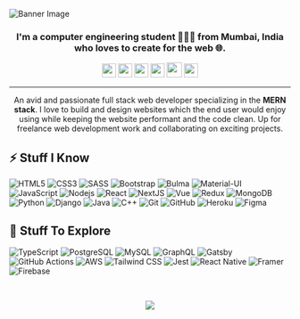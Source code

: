 ![Banner Image](https://imgur.com/3frjwnW.png)
<h3 align="center">I'm a computer engineering student 👨🏻‍💻 from Mumbai, India who loves to create for the web 🌐.</h3>

<p align="center">
  <a href="mailto:nitinranganath@gmail.com" target="_blank"><img height="25" src = "https://img.shields.io/badge/gmail-c14438?&style=for-the-badge&logo=gmail&logoColor=white"></a>
  <a href="https://linkedin.com/in/nitinranganath" target="_blank"><img height="25" src = "https://img.shields.io/badge/-LinkedIn-0e76a8?style=for-the-badge&logo=Linkedin&logoColor=white"></a>
  <a href="https://itsnitinr.github.io" target="_blank"><img height="25" src = "https://img.shields.io/badge/Website-3b5998?style=for-the-badge&logo=google-chrome&logoColor=white"></a>
  <a href="https://twitter.com/iamnitinr" target="_blank"><img height="25" src = "https://img.shields.io/badge/-Twitter-00acee?style=for-the-badge&logo=Twitter&logoColor=white"></a>
  <a href="https://dev.to/itsnitinr" target="_blank"><img height="27" src = "https://img.shields.io/badge/DEV.TO-%230A0A0A.svg?&style=for-the-badge&logo=dev-dot-to&logoColor=white"></a>
  <a href="https://t.me/iamnitinr" target="_blank"><img height="25" src = "https://img.shields.io/badge/-Telegram-0088cc?style=for-the-badge&logo=Telegram&logoColor=white"></a>
</p>

----

<p align="center">An avid and passionate full stack web developer specializing in the <b>MERN stack</b>. I love to build and design websites which the end user would enjoy using while keeping the website performant and the code clean. Up for freelance web development work and collaborating on exciting projects.</p>

## ⚡ Stuff I Know

![HTML5](https://img.shields.io/badge/-HTML5-E34F26?style=flat-square&logo=html5&logoColor=white)
![CSS3](https://img.shields.io/badge/-CSS3-1572B6?style=flat-square&logo=css3)
![SASS](https://img.shields.io/badge/-SASS-CC6699?style=flat-square&logo=sass&logoColor=white)
![Bootstrap](https://img.shields.io/badge/-Bootstrap-563D7C?style=flat-square&logo=bootstrap)
![Bulma](https://img.shields.io/badge/-Bulma-00D1B2?style=flat-square&logo=bulma&logoColor=white)
![Material-UI](https://img.shields.io/badge/-MaterialUI-0081CB?style=flat-square&logo=material-ui)
![JavaScript](https://img.shields.io/badge/-JavaScript-F7DF1E?style=flat-square&logo=javascript&logoColor=black)
![Nodejs](https://img.shields.io/badge/-Nodejs-339933?style=flat-square&logo=Node.js&logoColor=white)
![React](https://img.shields.io/badge/-React-61DAFB?style=flat-square&logo=react&logoColor=black)
![NextJS](https://img.shields.io/badge/-Next.js-000000?style=flat-square&logo=next.js)
![Vue](https://img.shields.io/badge/-Vue.js-4FC08D?style=flat-square&logo=vue.js&logoColor=white)
![Redux](https://img.shields.io/badge/-Redux-764ABC?style=flat-square&logo=redux)
![MongoDB](https://img.shields.io/badge/-MongoDB-47A248?style=flat-square&logo=mongodb&logoColor=white)
![Python](https://img.shields.io/badge/-Python-3776AB?style=flat-square&logo=Python&logoColor=white)
![Django](https://img.shields.io/badge/-Django-092E20?style=flat-square&logo=Django)
![Java](https://img.shields.io/badge/-Java-E34A86?style=flat-square&logo=java)
![C++](https://img.shields.io/badge/-C++-00599C?style=flat-square&logo=c)
![Git](https://img.shields.io/badge/-Git-black?style=flat-square&logo=git)
![GitHub](https://img.shields.io/badge/-GitHub-181717?style=flat-square&logo=github)
![Heroku](https://img.shields.io/badge/-Heroku-430098?style=flat-square&logo=heroku)
![Figma](https://img.shields.io/badge/-Figma-F24E1E?style=flat-square&logo=figma&logoColor=white)

## 🤔 Stuff To Explore

![TypeScript](https://img.shields.io/badge/-TypeScript-007ACC?style=flat-square&logo=typescript&logoColor=white)
![PostgreSQL](https://img.shields.io/badge/-PostgreSQL-336791?style=flat-square&logo=postgresql)
![MySQL](https://img.shields.io/badge/-MySQL-4479A1?style=flat-square&logo=mysql&logoColor=white)
![GraphQL](https://img.shields.io/badge/-GraphQL-E10098?style=flat-square&logo=graphql)
![Gatsby](https://img.shields.io/badge/-Gatsby-663399?style=flat-square&logo=gatsby)
![GitHub Actions](https://img.shields.io/badge/-GithubActions-2088FF?style=flat-square&logo=github-actions&logoColor=white)
![AWS](https://img.shields.io/badge/-AWS-232F3E?style=flat-square&logo=amazon-aws)
![Tailwind CSS](https://img.shields.io/badge/-TailwindCSS-38B2AC?style=flat-square&logo=tailwind-css&logoColor=white)
![Jest](https://img.shields.io/badge/-Jest-C21325?style=flat-square&logo=jest&logoColor=white)
![React Native](https://img.shields.io/badge/-ReactNative-61DAFB?style=flat-square&logo=react&logoColor=black)
![Framer](https://img.shields.io/badge/-FramerMotion-0055FF?style=flat-square&logo=framer&logoColor=white)
![Firebase](https://img.shields.io/badge/-Firebase-FFCA28?style=flat-square&logo=firebase&logoColor=black)

<br />
<p align="center">
  <img src="https://github-readme-streak-stats.herokuapp.com/?user=itsnitinr&theme=tokyonight&hide_border=true"/>
</p>

